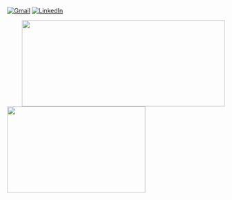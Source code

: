 [![Gmail](https://img.shields.io/badge/Gmail-D14836?style=for-the-badge&logo=gmail&logoColor=white&link=mailto:rnapoles86@gmail.com)](mailto:rnapoles86@gmail.com)
[![LinkedIn](https://img.shields.io/badge/-LinkedIn-0077B5?style=for-the-badge&logo=LinkedIn&logoColor=white)](https://www.linkedin.com/in/reinier-nápoles-martínez-aa0400136/)

<p float="left">
  <img align="right" src ="https://github-readme-stats.vercel.app/api?username=rnapoles&show_icons=true&theme=onedark&show_icons=true&count_private=true" width="470" height="200">
  <img align="left" src ="https://github-readme-stats.vercel.app/api/top-langs/?username=rnapoles&layout=compact&hide_border=true&hide=jupyter%20notebook,html&langs_count=9&theme=onedark" width="320" height="200">
</p>
